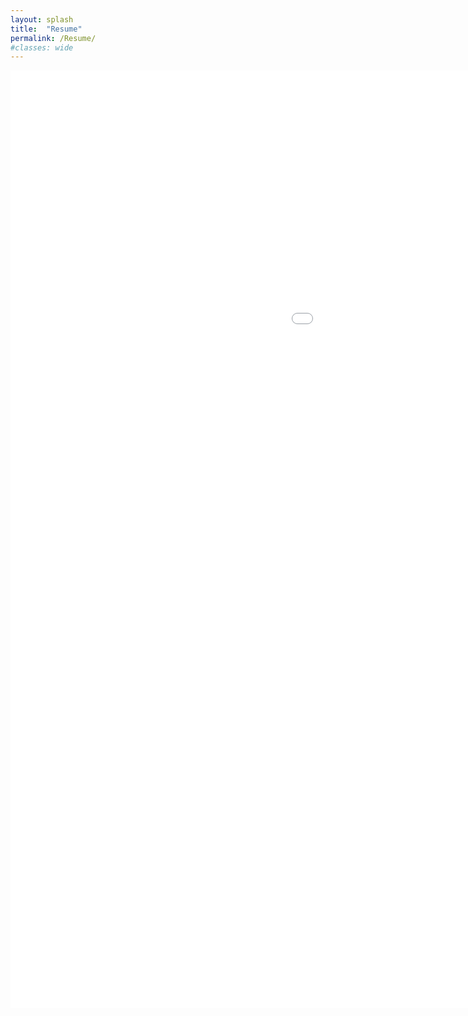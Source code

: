 ```yaml
---
layout: splash
title:  "Resume"
permalink: /Resume/
#classes: wide
---
```


<embed src="../assets/documents/Resume.pdf" width="1500" height="1500"
 type="application/pdf">

<img src="{{ site.url }}{{ site.baseurl }}/assets/documents/Resume.pdf" alt="" class="full">